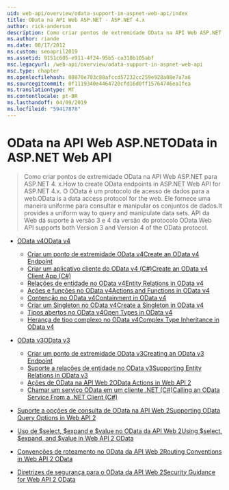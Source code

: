 ```yaml
---
uid: web-api/overview/odata-support-in-aspnet-web-api/index
title: OData na API Web ASP.NET - ASP.NET 4.x
author: rick-anderson
description: Como criar pontos de extremidade OData na API Web ASP.NET para ASP.NET 4. x
ms.author: riande
ms.date: 08/17/2012
ms.custom: seoapril2019
ms.assetid: 9151c605-e911-4f24-95b5-ca310b105abf
msc.legacyurl: /web-api/overview/odata-support-in-aspnet-web-api
msc.type: chapter
ms.openlocfilehash: 08870e703c88afccd57232cc259e928a08e7a7a6
ms.sourcegitcommit: 0f1119340e4464720cfd16d0ff15764746ea1fea
ms.translationtype: MT
ms.contentlocale: pt-BR
ms.lasthandoff: 04/09/2019
ms.locfileid: "59417878"
---
```

# <a name="odata-in-aspnet-web-api"></a><span data-ttu-id="0ece3-103">OData na API Web ASP.NET</span><span class="sxs-lookup"><span data-stu-id="0ece3-103">OData in ASP.NET Web API</span></span>

> <span data-ttu-id="0ece3-104">Como criar pontos de extremidade OData na API Web ASP.NET para ASP.NET 4. x.</span><span class="sxs-lookup"><span data-stu-id="0ece3-104">How to create OData endpoints in ASP.NET Web API for ASP.NET 4.x.</span></span> <span data-ttu-id="0ece3-105">O OData é um protocolo de acesso de dados para a web.</span><span class="sxs-lookup"><span data-stu-id="0ece3-105">OData is a data access protocol for the web.</span></span> <span data-ttu-id="0ece3-106">Ele fornece uma maneira uniforme para consultar e manipular os conjuntos de dados.</span><span class="sxs-lookup"><span data-stu-id="0ece3-106">It provides a uniform way to query and manipulate data sets.</span></span> <span data-ttu-id="0ece3-107">API da Web dá suporte à versão 3 e 4 da versão do protocolo OData.</span><span class="sxs-lookup"><span data-stu-id="0ece3-107">Web API supports both Version 3 and Version 4 of the OData protocol.</span></span>


- [<span data-ttu-id="0ece3-108">OData v4</span><span class="sxs-lookup"><span data-stu-id="0ece3-108">OData v4</span></span>](odata-v4/index.md)

    - [<span data-ttu-id="0ece3-109">Criar um ponto de extremidade OData v4</span><span class="sxs-lookup"><span data-stu-id="0ece3-109">Create an OData v4 Endpoint</span></span>](odata-v4/create-an-odata-v4-endpoint.md)
    - [<span data-ttu-id="0ece3-110">Criar um aplicativo cliente do OData v4 (C#)</span><span class="sxs-lookup"><span data-stu-id="0ece3-110">Create an OData v4 Client App (C#)</span></span>](odata-v4/create-an-odata-v4-client-app.md)
    - [<span data-ttu-id="0ece3-111">Relações de entidade no OData v4</span><span class="sxs-lookup"><span data-stu-id="0ece3-111">Entity Relations in OData v4</span></span>](odata-v4/entity-relations-in-odata-v4.md)
    - [<span data-ttu-id="0ece3-112">Ações e funções no OData v4</span><span class="sxs-lookup"><span data-stu-id="0ece3-112">Actions and Functions in OData v4</span></span>](odata-v4/odata-actions-and-functions.md)
    - [<span data-ttu-id="0ece3-113">Contenção no OData v4</span><span class="sxs-lookup"><span data-stu-id="0ece3-113">Containment in OData v4</span></span>](odata-v4/odata-containment-in-web-api-22.md)
    - [<span data-ttu-id="0ece3-114">Criar um Singleton no OData v4</span><span class="sxs-lookup"><span data-stu-id="0ece3-114">Create a Singleton in OData v4</span></span>](odata-v4/using-a-singleton-in-an-odata-endpoint-in-web-api-22.md)
    - [<span data-ttu-id="0ece3-115">Tipos abertos no OData v4</span><span class="sxs-lookup"><span data-stu-id="0ece3-115">Open Types in OData v4</span></span>](odata-v4/use-open-types-in-odata-v4.md)
    - [<span data-ttu-id="0ece3-116">Herança de tipo complexo no OData v4</span><span class="sxs-lookup"><span data-stu-id="0ece3-116">Complex Type Inheritance in OData v4</span></span>](odata-v4/complex-type-inheritance-in-odata-v4.md)
- [<span data-ttu-id="0ece3-117">OData v3</span><span class="sxs-lookup"><span data-stu-id="0ece3-117">OData v3</span></span>](odata-v3/index.md)

    - [<span data-ttu-id="0ece3-118">Criar um ponto de extremidade OData v3</span><span class="sxs-lookup"><span data-stu-id="0ece3-118">Creating an OData v3 Endpoint</span></span>](odata-v3/creating-an-odata-endpoint.md)
    - [<span data-ttu-id="0ece3-119">Suporte a relações de entidade no OData v3</span><span class="sxs-lookup"><span data-stu-id="0ece3-119">Supporting Entity Relations in OData v3</span></span>](odata-v3/working-with-entity-relations.md)
    - [<span data-ttu-id="0ece3-120">Ações de OData na API Web 2</span><span class="sxs-lookup"><span data-stu-id="0ece3-120">OData Actions in Web API 2</span></span>](odata-v3/odata-actions.md)
    - [<span data-ttu-id="0ece3-121">Chamar um serviço OData em um cliente .NET (C#)</span><span class="sxs-lookup"><span data-stu-id="0ece3-121">Calling an OData Service From a .NET Client (C#)</span></span>](odata-v3/calling-an-odata-service-from-a-net-client.md)
- [<span data-ttu-id="0ece3-122">Suporte a opções de consulta de OData na API Web 2</span><span class="sxs-lookup"><span data-stu-id="0ece3-122">Supporting OData Query Options in Web API 2</span></span>](supporting-odata-query-options.md)
- [<span data-ttu-id="0ece3-123">Uso de $select, $expand e $value no OData da API Web 2</span><span class="sxs-lookup"><span data-stu-id="0ece3-123">Using $select, $expand, and $value in Web API 2 OData</span></span>](using-select-expand-and-value.md)
- [<span data-ttu-id="0ece3-124">Convenções de roteamento no OData da API Web 2</span><span class="sxs-lookup"><span data-stu-id="0ece3-124">Routing Conventions in Web API 2 OData</span></span>](odata-routing-conventions.md)
- [<span data-ttu-id="0ece3-125">Diretrizes de segurança para o OData da API Web 2</span><span class="sxs-lookup"><span data-stu-id="0ece3-125">Security Guidance for Web API 2 OData</span></span>](odata-security-guidance.md)
